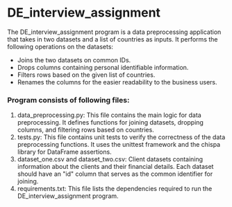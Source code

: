 # DE_interview_assignment

The DE_interview_assignment program is a data preprocessing application that takes in two datasets and a list of countries as inputs. It performs the following operations on the datasets:

- Joins the two datasets on common IDs.
- Drops columns containing personal identifiable information.
- Filters rows based on the given list of countries.
- Renames the columns for the easier readability to the business users. 


### Program consists of following files:
1. data_preprocessing.py: This file contains the main logic for data preprocessing. It defines functions for joining datasets, dropping columns, and filtering rows based on countries.
2. tests.py: This file contains unit tests to verify the correctness of the data preprocessing functions. It uses the unittest framework and the chispa library for DataFrame assertions.
3. dataset_one.csv and dataset_two.csv: Client datasets containing information about the clients and their financial details. Each dataset should have an "id" column that serves as the common identifier for joining.
4. requirements.txt: This file lists the dependencies required to run the DE_interview_assignment program. 
